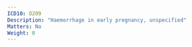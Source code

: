 ```yaml
---
ICD10: O209
Description: "Haemorrhage in early pregnancy, unspecified"
Matters: No
Weight: 0
---
```


